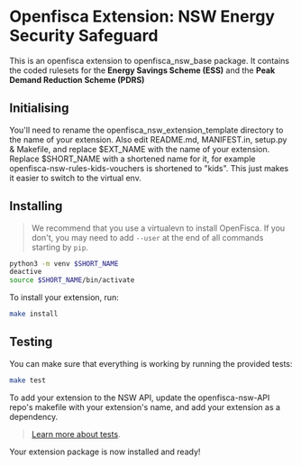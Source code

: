 # Openfisca Extension: NSW Energy Security Safeguard

This is an openfisca extension to openfisca_nsw_base package. It contains the coded rulesets for the **Energy Savings Scheme (ESS)** and the **Peak Demand Reduction Scheme (PDRS)**

## Initialising
You'll need to rename the openfisca_nsw_extension_template directory to the name
of your extension. Also edit README.md, MANIFEST.in, setup.py & Makefile, and replace $EXT_NAME with the
name of your extension. Replace $SHORT_NAME with a shortened name for it, for example
openfisca-nsw-rules-kids-vouchers is shortened to "kids". This just makes it easier to
switch to the virtual env.


## Installing

> We recommend that you use a virtualevn to install OpenFisca. If you don't,
you may need to add `--user` at the end of all commands starting by `pip`.

```sh
python3 -m venv $SHORT_NAME
deactive
source $SHORT_NAME/bin/activate

```
To install your extension, run:

```sh
make install
```

## Testing

You can make sure that everything is working by running the provided tests:

```sh
make test
```

To add your extension to the NSW API, update the openfisca-nsw-API repo's makefile with your
extension's name, and add your extension as a dependency.

> [Learn more about tests](http://openfisca.org/doc/coding-the-legislation/writing_yaml_tests.html).

Your extension package is now installed and ready!
